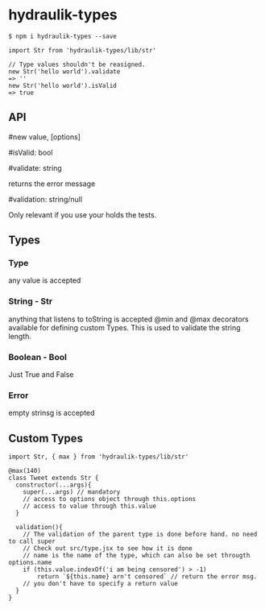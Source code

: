 # hydraulik-types

`$ npm i hydraulik-types --save`

```es6
import Str from 'hydraulik-types/lib/str'

// Type values shouldn't be reasigned.
new Str('hello world').validate
=> ''
new Str('hello world').isValid
=> true

```

## API

\#new value, [options]

\#isValid: bool

\#validate: string

returns the error message

\#validation: string/null

Only relevant if you use your 
holds the tests.

## Types

### Type

any value is accepted

### String - Str

anything that listens to toString is accepted
@min and @max decorators available for defining custom Types.
This is used to validate the string length.

### Boolean - Bool

Just True and False

### Error

empty strinsg is accepted

## Custom Types

```es6
import Str, { max } from 'hydraulik-types/lib/str'

@max(140)
class Tweet extends Str {
  constructor(...args){
    super(...args) // mandatory
    // access to options object through this.options
    // access to value through this.value
  }

  validation(){
    // The validation of the parent type is done before hand. no need to call super
    // Check out src/type.jsx to see how it is done
    // name is the name of the type, which can also be set througth options.name
    if (this.value.indexOf('i am being censored') > -1)
        return `${this.name} arn't censored` // return the error msg.
    // you don't have to specify a return value
  }
}
```
